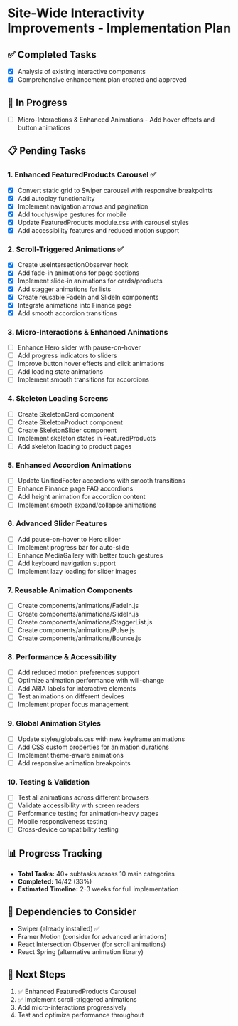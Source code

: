 # Site-Wide Interactivity Improvements - Implementation Plan

## ✅ Completed Tasks
- [x] Analysis of existing interactive components
- [x] Comprehensive enhancement plan created and approved

## 🔄 In Progress
- [ ] Micro-Interactions & Enhanced Animations - Add hover effects and button animations

## 📋 Pending Tasks

### 1. Enhanced FeaturedProducts Carousel ✅
- [x] Convert static grid to Swiper carousel with responsive breakpoints
- [x] Add autoplay functionality
- [x] Implement navigation arrows and pagination
- [x] Add touch/swipe gestures for mobile
- [x] Update FeaturedProducts.module.css with carousel styles
- [x] Add accessibility features and reduced motion support

### 2. Scroll-Triggered Animations ✅
- [x] Create useIntersectionObserver hook
- [x] Add fade-in animations for page sections
- [x] Implement slide-in animations for cards/products
- [x] Add stagger animations for lists
- [x] Create reusable FadeIn and SlideIn components
- [x] Integrate animations into Finance page
- [x] Add smooth accordion transitions

### 3. Micro-Interactions & Enhanced Animations
- [ ] Enhance Hero slider with pause-on-hover
- [ ] Add progress indicators to sliders
- [ ] Improve button hover effects and click animations
- [ ] Add loading state animations
- [ ] Implement smooth transitions for accordions

### 4. Skeleton Loading Screens
- [ ] Create SkeletonCard component
- [ ] Create SkeletonProduct component
- [ ] Create SkeletonSlider component
- [ ] Implement skeleton states in FeaturedProducts
- [ ] Add skeleton loading to product pages

### 5. Enhanced Accordion Animations
- [ ] Update UnifiedFooter accordions with smooth transitions
- [ ] Enhance Finance page FAQ accordions
- [ ] Add height animation for accordion content
- [ ] Implement smooth expand/collapse animations

### 6. Advanced Slider Features
- [ ] Add pause-on-hover to Hero slider
- [ ] Implement progress bar for auto-slide
- [ ] Enhance MediaGallery with better touch gestures
- [ ] Add keyboard navigation support
- [ ] Implement lazy loading for slider images

### 7. Reusable Animation Components
- [ ] Create components/animations/FadeIn.js
- [ ] Create components/animations/SlideIn.js
- [ ] Create components/animations/StaggerList.js
- [ ] Create components/animations/Pulse.js
- [ ] Create components/animations/Bounce.js

### 8. Performance & Accessibility
- [ ] Add reduced motion preferences support
- [ ] Optimize animation performance with will-change
- [ ] Add ARIA labels for interactive elements
- [ ] Test animations on different devices
- [ ] Implement proper focus management

### 9. Global Animation Styles
- [ ] Update styles/globals.css with new keyframe animations
- [ ] Add CSS custom properties for animation durations
- [ ] Implement theme-aware animations
- [ ] Add responsive animation breakpoints

### 10. Testing & Validation
- [ ] Test all animations across different browsers
- [ ] Validate accessibility with screen readers
- [ ] Performance testing for animation-heavy pages
- [ ] Mobile responsiveness testing
- [ ] Cross-device compatibility testing

## 📊 Progress Tracking
- **Total Tasks:** 40+ subtasks across 10 main categories
- **Completed:** 14/42 (33%)
- **Estimated Timeline:** 2-3 weeks for full implementation

## 🔧 Dependencies to Consider
- Swiper (already installed) ✅
- Framer Motion (consider for advanced animations)
- React Intersection Observer (for scroll animations)
- React Spring (alternative animation library)

## 🎯 Next Steps
1. ✅ Enhanced FeaturedProducts Carousel
2. ✅ Implement scroll-triggered animations
3. Add micro-interactions progressively
4. Test and optimize performance throughout

